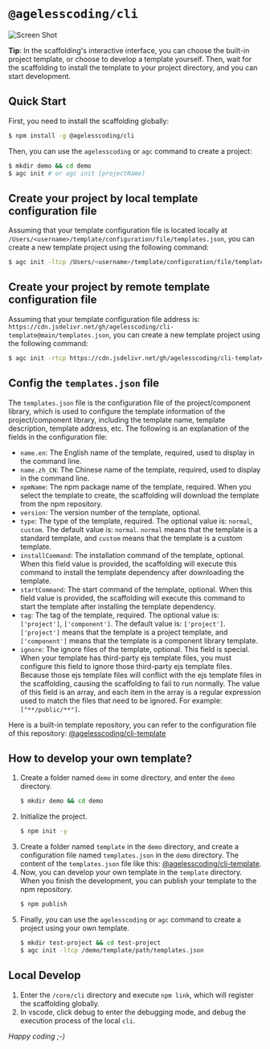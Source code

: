 # `@agelesscoding/cli`

![Screen Shot](https://cdn.jsdelivr.net/gh/agelesscoding/cli@main/screenshots/quickstart.gif)

**Tip**: In the scaffolding's interactive interface, you can choose the built-in project template, or choose to develop a template yourself. Then, wait for the scaffolding to install the template to your project directory, and you can start development.

## Quick Start

First, you need to install the scaffolding globally:

```bash
$ npm install -g @agelesscoding/cli
```

Then, you can use the `agelesscoding` or `agc` command to create a project:

```bash
$ mkdir demo && cd demo
$ agc init # or agc init [projectName]
```

## Create your project by local template configuration file

Assuming that your template configuration file is located locally at `/Users/<username>/template/configuration/file/templates.json`, you can create a new template project using the following command:

```bash
$ agc init -ltcp /Users/<username>/template/configuration/file/templates.json
```

## Create your project by remote template configuration file

Assuming that your template configuration file address is: `https://cdn.jsdelivr.net/gh/agelesscoding/cli-template@main/templates.json`, you can create a new template project using the following command:

```bash
$ agc init -rtcp https://cdn.jsdelivr.net/gh/agelesscoding/cli-template@main/templates.json
```

## Config the `templates.json` file

The `templates.json` file is the configuration file of the project/component library, which is used to configure the template information of the project/component library, including the template name, template description, template address, etc. The following is an explanation of the fields in the configuration file:

- `name.en`: The English name of the template, required, used to display in the command line.
- `name.zh_CN`: The Chinese name of the template, required, used to display in the command line.
- `npmName`: The npm package name of the template, required. When you select the template to create, the scaffolding will download the template from the npm repository.
- `version`: The version number of the template, optional.
- `type`: The type of the template, required. The optional value is: `normal`, `custom`. The default value is: `normal`. `normal` means that the template is a standard template, and `custom` means that the template is a custom template.
- `installCommand`: The installation command of the template, optional. When this field value is provided, the scaffolding will execute this command to install the template dependency after downloading the template.
- `startCommand`: The start command of the template, optional. When this field value is provided, the scaffolding will execute this command to start the template after installing the template dependency.
- `tag`: The tag of the template, required. The optional value is: `['project']`, `['component']`. The default value is: `['project']`. `['project']` means that the template is a project template, and `['component']` means that the template is a component library template.
- `ignore`: The ignore files of the template, optional. This field is special. When your template has third-party ejs template files, you must configure this field to ignore those third-party ejs template files. Because those ejs template files will conflict with the ejs template files in the scaffolding, causing the scaffolding to fail to run normally. The value of this field is an array, and each item in the array is a regular expression used to match the files that need to be ignored. For example: `["**/public/**"]`.

Here is a built-in template repository, you can refer to the configuration file of this repository: [@agelesscoding/cli-template](https://github.com/agelesscoding/cli-template/blob/main/templates.json)

## How to develop your own template?

1. Create a folder named `demo` in some directory, and enter the `demo` directory.
   ```bash
   $ mkdir demo && cd demo
   ```
2. Initialize the project.
   ```bash
   $ npm init -y
   ```
3. Create a folder named `template` in the `demo` directory, and create a configuration file named `templates.json` in the `demo` directory. The content of the `templates.json` file like this: [@agelesscoding/cli-template](https://github.com/agelesscoding/cli-template/blob/main/templates.json).
4. Now, you can develop your own template in the `template` directory. When you finish the development, you can publish your template to the npm repository.
   ```bash
   $ npm publish
   ```
5. Finally, you can use the `agelesscoding` or `agc` command to create a project using your own template.
   ```bash
   $ mkdir test-project && cd test-project
   $ agc init -ltcp /demo/template/path/templates.json
   ```

## Local Develop

1. Enter the `/core/cli` directory and execute `npm link`, which will register the scaffolding globally.
2. In vscode, click debug to enter the debugging mode, and debug the execution process of the local `cli`.

_Happy coding ;-)_
